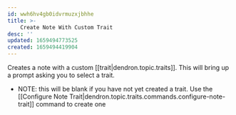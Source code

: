 ```yaml
---
id: wwh6hv4gb0idvrmuzxjbhhe
title: >-
	Create Note With Custom Trait
desc: ''
updated: 1659494773525
created: 1659494419904
---
```


Creates a note with a custom [[trait|dendron.topic.traits]]. This will bring up a prompt asking you to select a trait.

- NOTE: this will be blank if you have not yet created a trait. Use the [[Configure Note Trait|dendron.topic.traits.commands.configure-note-trait]] command to create one

